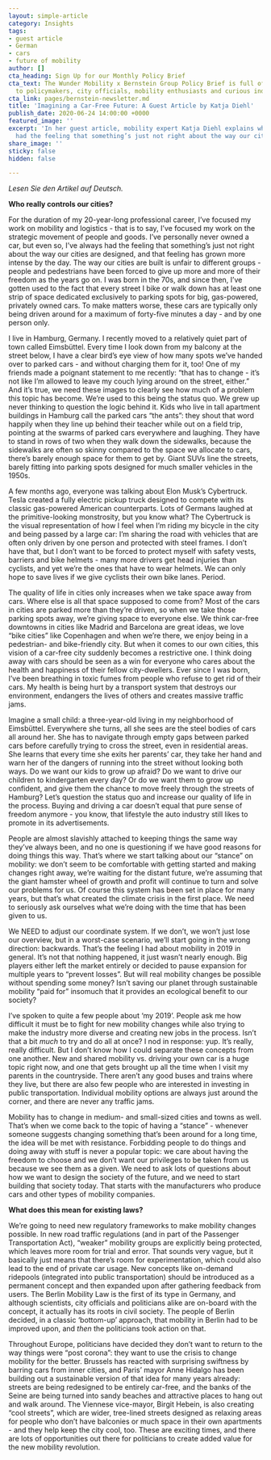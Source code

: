 ```yaml
---
layout: simple-article
category: Insights
tags:
- guest article
- German
- cars
- future of mobility
author: []
cta_heading: Sign Up for our Monthly Policy Brief
cta_text: The Wunder Mobility x Bernstein Group Policy Brief is full of articles relevant
  to policymakers, city officials, mobility enthusiasts and curious industry followers.
cta_link: pages/bernstein-newsletter.md
title: 'Imagining a Car-Free Future: A Guest Article by Katja Diehl'
publish_date: 2020-06-24 14:00:00 +0000
featured_image: ''
excerpt: 'In her guest article, mobility expert Katja Diehl explains why she''s always
  had the feeling that something’s just not right about the way our cities are designed. '
share_image: ''
sticky: false
hidden: false

---
```

_Lesen Sie den Artikel auf Deutsch._ 

**Who really controls our cities?**

For the duration of my 20-year-long professional career, I’ve focused my work on mobility and logistics - that is to say, I’ve focused my work on the strategic movement of people and goods. I’ve personally never owned a car, but even so, I’ve always had the feeling that something’s just not right about the way our cities are designed, and that feeling has grown more intense by the day. The way our cities are built is unfair to different groups - people and pedestrians have been forced to give up more and more of their freedom as the years go on. I was born in the 70s, and since then, I’ve gotten used to the fact that every street I bike or walk down has at least one strip of space dedicated exclusively to parking spots for big, gas-powered, privately owned cars. To make matters worse, these cars are typically only being driven around for a maximum of forty-five minutes a day - and by one person only.

I live in Hamburg, Germany. I recently moved to a relatively quiet part of town called Eimsbüttel. Every time I look down from my balcony at the street below, I have a clear bird’s eye view of how many spots we’ve handed over to parked cars - and without charging them for it, too! One of my friends made a poignant statement to me recently: “that has to change - it’s not like I’m allowed to leave my couch lying around on the street, either.” And it’s true, we need these images to clearly see how much of a problem this topic has become. We’re used to this being the status quo. We grew up never thinking to question the logic behind it. Kids who live in tall apartment buildings in Hamburg call the parked cars “the ants”: they shout that word happily when they line up behind their teacher while out on a field trip, pointing at the swarms of parked cars everywhere and laughing. They have to stand in rows of two when they walk down the sidewalks, because the sidewalks are often so skinny compared to the space we allocate to cars, there’s barely enough space for them to get by. Giant SUVs line the streets, barely fitting into parking spots designed for much smaller vehicles in the 1950s.

A few months ago, everyone was talking about Elon Musk’s Cybertruck. Tesla created a fully electric pickup truck designed to compete with its classic gas-powered American counterparts. Lots of Germans laughed at the primitive-looking monstrosity, but you know what? The Cybertruck is the visual representation of how I feel when I’m riding my bicycle in the city and being passed by a large car: I’m sharing the road with vehicles that are often only driven by one person and protected with steel frames. I don’t have that, but I don’t want to be forced to protect myself with safety vests, barriers and bike helmets - many more drivers get head injuries than cyclists, and yet we’re the ones that have to wear helmets. We can only hope to save lives if we give cyclists their own bike lanes. Period.

The quality of life in cities only increases when we take space away from cars. Where else is all that space supposed to come from? Most of the cars in cities are parked more than they’re driven, so when we take those parking spots away, we’re giving space to everyone else. We think car-free downtowns in cities like Madrid and Barcelona are great ideas, we love “bike cities” like Copenhagen and when we’re there, we enjoy being in a pedestrian- and bike-friendly city. But when it comes to our own cities, this vision of a car-free city suddenly becomes a restrictive one. I think doing away with cars should be seen as a win for everyone who cares about the health and happiness of their fellow city-dwellers. Ever since I was born, I’ve been breathing in toxic fumes from people who refuse to get rid of their cars. My health is being hurt by a transport system that destroys our environment, endangers the lives of others and creates massive traffic jams.

Imagine a small child: a three-year-old living in my neighborhood of Eimsbüttel. Everywhere she turns, all she sees are the steel bodies of cars all around her. She has to navigate through empty gaps between parked cars before carefully trying to cross the street, even in residential areas. She learns that every time she exits her parents’ car, they take her hand and warn her of the dangers of running into the street without looking both ways. Do we want our kids to grow up afraid? Do we want to drive our children to kindergarten every day? Or do we want them to grow up confident, and give them the chance to move freely through the streets of Hamburg? Let’s question the status quo and increase our quality of life in the process. Buying and driving a car doesn’t equal that pure sense of freedom anymore - you know, that lifestyle the auto industry still likes to promote in its advertisements.

People are almost slavishly attached to keeping things the same way they’ve always been, and no one is questioning if we have good reasons for doing things this way. That’s where we start talking about our “stance” on mobility: we don’t seem to be comfortable with getting started and making changes right away, we’re waiting for the distant future, we’re assuming that the giant hamster wheel of growth and profit will continue to turn and solve our problems for us. Of course this system has been set in place for many years, but that’s what created the climate crisis in the first place. We need to seriously ask ourselves what we’re doing with the time that has been given to us.

We NEED to adjust our coordinate system. If we don’t, we won’t just lose our overview, but in a worst-case scenario, we’ll start going in the wrong direction: backwards. That’s the feeling I had about mobility in 2019 in general. It’s not that nothing happened, it just wasn’t nearly enough. Big players either left the market entirely or decided to pause expansion for multiple years to “prevent losses”. But will real mobility changes be possible without spending some money? Isn’t saving our planet through sustainable mobility “paid for” insomuch that it provides an ecological benefit to our society?

I’ve spoken to quite a few people about ‘my 2019’. People ask me how difficult it must be to fight for new mobility changes while also trying to make the industry more diverse and creating new jobs in the process. Isn’t that a bit _much_ to try and do all at once? I nod in response: yup. It’s really, really difficult. But I don’t know how I could separate these concepts from one another. New and shared mobility vs. driving your own car is a huge topic right now, and one that gets brought up all the time when I visit my parents in the countryside. There aren’t any good buses and trains where they live, but there are also few people who are interested in investing in public transportation. Individual mobility options are always just around the corner, and there are never any traffic jams.

Mobility has to change in medium- and small-sized cities and towns as well. That’s when we come back to the topic of having a “stance” - whenever someone suggests changing something that’s been around for a long time, the idea will be met with resistance. Forbidding people to do things and doing away with stuff is never a popular topic: we care about having the freedom to choose and we don’t want our privileges to be taken from us because we see them as a given. We need to ask lots of questions about how we want to design the society of the future, and we need to start building that society today. That starts with the manufacturers who produce cars and other types of mobility companies.

**What does this mean for existing laws?**

We’re going to need new regulatory frameworks to make mobility changes possible. In new road traffic regulations (and in part of the Passenger Transportation Act), “weaker” mobility groups are explicitly being protected, which leaves more room for trial and error. That sounds very vague, but it basically just means that there’s room for experimentation, which could also lead to the end of private car usage. New concepts like on-demand ridepools (integrated into public transportation) should be introduced as a permanent concept and then expanded upon after gathering feedback from users. The Berlin Mobility Law is the first of its type in Germany, and although scientists, city officials and politicians alike are on-board with the concept, it actually has its roots in civil society. The people of Berlin decided, in a classic ‘bottom-up’ approach, that mobility in Berlin had to be improved upon, and _then_ the politicians took action on that.

Throughout Europe, politicians have decided they don’t want to return to the way things were “post corona”: they want to use the crisis to change mobility for the better. Brussels has reacted with surprising swiftness by barring cars from inner cities, and Paris’ mayor Anne Hidalgo has been building out a sustainable version of that idea for many years already: streets are being redesigned to be entirely car-free, and the banks of the Seine are being turned into sandy beaches and attractive places to hang out and walk around. The Viennese vice-mayor, Birgit Hebein, is also creating “cool streets”, which are wider, tree-lined streets designed as relaxing areas for people who don’t have balconies or much space in their own apartments - and they help keep the city cool, too. These are exciting times, and there are lots of opportunities out there for politicians to create added value for the new mobility revolution.